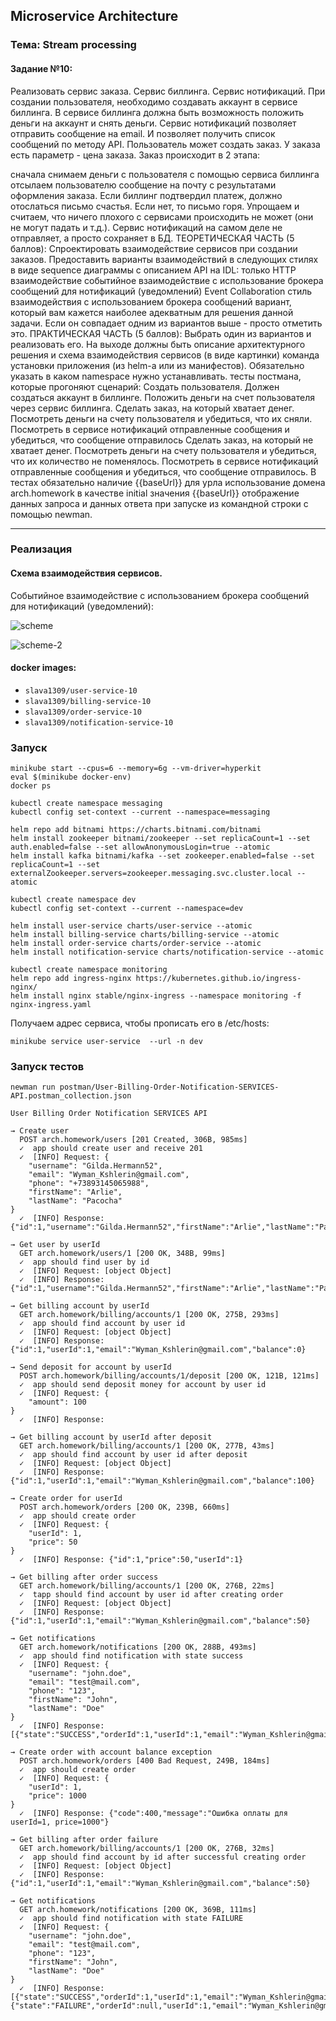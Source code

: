 ## Microservice Architecture
### Тема: Stream processing
#### Задание №10:

Реализовать сервис заказа. Сервис биллинга. Сервис нотификаций.
При создании пользователя, необходимо создавать аккаунт в сервисе биллинга. В сервисе биллинга должна быть возможность положить деньги на аккаунт и снять деньги.
Сервис нотификаций позволяет отправить сообщение на email. И позволяет получить список сообщений по методу API.
Пользователь может создать заказ. У заказа есть параметр - цена заказа.
Заказ происходит в 2 этапа:

сначала снимаем деньги с пользователя с помощью сервиса биллинга
отсылаем пользователю сообщение на почту с результатами оформления заказа. Если биллинг подтвердил платеж, должно отослаться письмо счастья. Если нет, то письмо горя.
Упрощаем и считаем, что ничего плохого с сервисами происходить не может (они не могут падать и т.д.). Сервис нотификаций на самом деле не отправляет, а просто сохраняет в БД.
ТЕОРЕТИЧЕСКАЯ ЧАСТЬ (5 баллов):
Спроектировать взаимодействие сервисов при создании заказов. Предоставить варианты взаимодействий в следующих стилях в виде sequence диаграммы с описанием API на IDL:
только HTTP взаимодействие
событийное взаимодействие с использование брокера сообщений для нотификаций (уведомлений)
Event Collaboration cтиль взаимодействия с использованием брокера сообщений
вариант, который вам кажется наиболее адекватным для решения данной задачи. Если он совпадает одним из вариантов выше - просто отметить это.
ПРАКТИЧЕСКАЯ ЧАСТЬ (5 баллов):
Выбрать один из вариантов и реализовать его.
На выходе должны быть
описание архитектурного решения и схема взаимодействия сервисов (в виде картинки)
команда установки приложения (из helm-а или из манифестов). Обязательно указать в каком namespace нужно устанавливать.
тесты постмана, которые прогоняют сценарий:
Создать пользователя. Должен создаться аккаунт в биллинге.
Положить деньги на счет пользователя через сервис биллинга.
Сделать заказ, на который хватает денег.
Посмотреть деньги на счету пользователя и убедиться, что их сняли.
Посмотреть в сервисе нотификаций отправленные сообщения и убедиться, что сообщение отправилось
Сделать заказ, на который не хватает денег.
Посмотреть деньги на счету пользователя и убедиться, что их количество не поменялось.
Посмотреть в сервисе нотификаций отправленные сообщения и убедиться, что сообщение отправилось.
В тестах обязательно
наличие {{baseUrl}} для урла
использование домена arch.homework в качестве initial значения {{baseUrl}}
отображение данных запроса и данных ответа при запуске из командной строки с помощью newman.

------------------------------------------------------------------
### Реализация

#### Схема взаимодействия сервисов.

Событийное взаимодействие с использованием брокера сообщений для нотификаций (уведомлений):

![scheme](./readme.asserts/scheme.png)

![scheme-2](./readme.asserts/scheme-2.png)

#### docker images:
- ```slava1309/user-service-10```
- ```slava1309/billing-service-10```
- ```slava1309/order-service-10```
- ```slava1309/notification-service-10```

### Запуск
```shell script
minikube start --cpus=6 --memory=6g --vm-driver=hyperkit
eval $(minikube docker-env)
docker ps
```

```shell script
kubectl create namespace messaging
kubectl config set-context --current --namespace=messaging

helm repo add bitnami https://charts.bitnami.com/bitnami
helm install zookeeper bitnami/zookeeper --set replicaCount=1 --set auth.enabled=false --set allowAnonymousLogin=true --atomic
helm install kafka bitnami/kafka --set zookeeper.enabled=false --set replicaCount=1 --set externalZookeeper.servers=zookeeper.messaging.svc.cluster.local --atomic

kubectl create namespace dev
kubectl config set-context --current --namespace=dev

helm install user-service charts/user-service --atomic
helm install billing-service charts/billing-service --atomic
helm install order-service charts/order-service --atomic
helm install notification-service charts/notification-service --atomic

kubectl create namespace monitoring
helm repo add ingress-nginx https://kubernetes.github.io/ingress-nginx/
helm install nginx stable/nginx-ingress --namespace monitoring -f nginx-ingress.yaml
```

Получаем адрес сервиса, чтобы прописать его в /etc/hosts: 
```shell script
minikube service user-service  --url -n dev
```

### Запуск тестов
```shell script
newman run postman/User-Billing-Order-Notification-SERVICES-API.postman_collection.json
```
```
User Billing Order Notification SERVICES API

→ Create user
  POST arch.homework/users [201 Created, 306B, 985ms]
  ✓  app should create user and receive 201
  ✓  [INFO] Request: {
    "username": "Gilda.Hermann52",
    "email": "Wyman_Kshlerin@gmail.com",
    "phone": "+73893145065988",
    "firstName": "Arlie",
    "lastName": "Pacocha"
}
  ✓  [INFO] Response: {"id":1,"username":"Gilda.Hermann52","firstName":"Arlie","lastName":"Pacocha","email":"Wyman_Kshlerin@gmail.com","phone":"+73893145065988"}

→ Get user by userId
  GET arch.homework/users/1 [200 OK, 348B, 99ms]
  ✓  app should find user by id
  ✓  [INFO] Request: [object Object]
  ✓  [INFO] Response: {"id":1,"username":"Gilda.Hermann52","firstName":"Arlie","lastName":"Pacocha","email":"Wyman_Kshlerin@gmail.com","phone":"+73893145065988"}

→ Get billing account by userId
  GET arch.homework/billing/accounts/1 [200 OK, 275B, 293ms]
  ✓  app should find account by user id
  ✓  [INFO] Request: [object Object]
  ✓  [INFO] Response: {"id":1,"userId":1,"email":"Wyman_Kshlerin@gmail.com","balance":0}

→ Send deposit for account by userId
  POST arch.homework/billing/accounts/1/deposit [200 OK, 121B, 121ms]
  ✓  app should send deposit money for account by user id
  ✓  [INFO] Request: {
    "amount": 100
}
  ✓  [INFO] Response: 

→ Get billing account by userId after deposit
  GET arch.homework/billing/accounts/1 [200 OK, 277B, 43ms]
  ✓  app should find account by user id after deposit
  ✓  [INFO] Request: [object Object]
  ✓  [INFO] Response: {"id":1,"userId":1,"email":"Wyman_Kshlerin@gmail.com","balance":100}

→ Create order for userId
  POST arch.homework/orders [200 OK, 239B, 660ms]
  ✓  app should create order
  ✓  [INFO] Request: {
    "userId": 1,
    "price": 50
}
  ✓  [INFO] Response: {"id":1,"price":50,"userId":1}

→ Get billing after order success
  GET arch.homework/billing/accounts/1 [200 OK, 276B, 22ms]
  ✓  tapp should find account by user id after creating order
  ✓  [INFO] Request: [object Object]
  ✓  [INFO] Response: {"id":1,"userId":1,"email":"Wyman_Kshlerin@gmail.com","balance":50}

→ Get notifications
  GET arch.homework/notifications [200 OK, 288B, 493ms]
  ✓  app should find notification with state success
  ✓  [INFO] Request: {
    "username": "john.doe",
    "email": "test@mail.com",
    "phone": "123",
    "firstName": "John",
    "lastName": "Doe"
}
  ✓  [INFO] Response: [{"state":"SUCCESS","orderId":1,"userId":1,"email":"Wyman_Kshlerin@gmail.com"}]

→ Create order with account balance exception
  POST arch.homework/orders [400 Bad Request, 249B, 184ms]
  ✓  app should create order
  ✓  [INFO] Request: {
    "userId": 1,
    "price": 1000
}
  ✓  [INFO] Response: {"code":400,"message":"Ошибка оплаты для userId=1, price=1000"}

→ Get billing after order failure
  GET arch.homework/billing/accounts/1 [200 OK, 276B, 32ms]
  ✓  app should find account by id after successful creating order
  ✓  [INFO] Request: [object Object]
  ✓  [INFO] Response: {"id":1,"userId":1,"email":"Wyman_Kshlerin@gmail.com","balance":50}

→ Get notifications
  GET arch.homework/notifications [200 OK, 369B, 111ms]
  ✓  app should find notification with state FAILURE
  ✓  [INFO] Request: {
    "username": "john.doe",
    "email": "test@mail.com",
    "phone": "123",
    "firstName": "John",
    "lastName": "Doe"
}
  ✓  [INFO] Response: [{"state":"SUCCESS","orderId":1,"userId":1,"email":"Wyman_Kshlerin@gmail.com"},{"state":"FAILURE","orderId":null,"userId":1,"email":"Wyman_Kshlerin@gmail.com"}]


